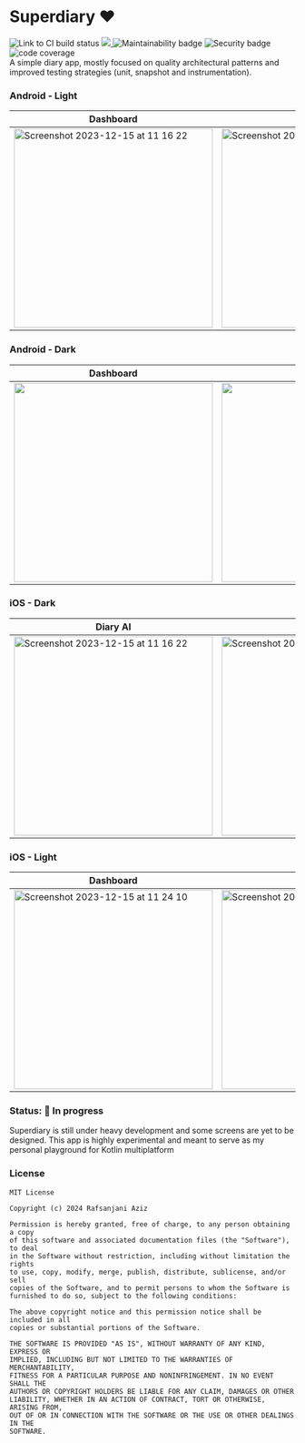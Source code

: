# Superdiary ❤️

<div align="left">
    <img src = "https://github.com/Rafsanjani/superdiary/actions/workflows/build_release.yml/badge.svg"  alt="Link to CI build status"/>
    <a href = "https://twitter.com/coded_rafs">
        <img src = "https://img.shields.io/twitter/follow/coded_rafs"/>
    </a>
    <img src="https://sonarcloud.io/api/project_badges/measure?project=rafsanjani_superdiary&metric=sqale_rating" alt="Maintainability badge"/>
    <img src="https://sonarcloud.io/api/project_badges/measure?project=rafsanjani_superdiary&metric=security_rating" alt="Security badge" />
    <img src="https://sonarcloud.io/api/project_badges/measure?project=rafsanjani_superdiary&metric=coverage" alt="code coverage" />
</div>
A simple diary app, mostly focused on quality architectural patterns and improved testing strategies (unit, snapshot and instrumentation).

### Android - Light

| Dashboard                                                                                                  | Diary AI                                                                                              |
|------------------------------------------------------------------------------------------------------------|-------------------------------------------------------------------------------------------------------|
|  <img width="350" alt="Screenshot 2023-12-15 at 11 16 22" src="https://github.com/rafsanjani/superdiary/assets/9197459/192494b8-162f-4cc2-a416-aebe5ea11da8"> |<img width="350" alt="Screenshot 2023-12-15 at 11 16 22" src="https://github.com/rafsanjani/superdiary/assets/9197459/a5f608c5-d526-41f4-b382-7abfbaea1b9f"> |






### Android - Dark

| Dashboard                                                                                                        | Diary AI                                                                                                    |
|----------------------------------------------------------------------------------------------------------------------|---------------------------------------------------------------------------------------------------------|
|<img width="350" src="https://github.com/rafsanjani/superdiary/assets/9197459/f84e64fd-daba-4663-ba8e-55a2a27b7280" /> | <img width="350" src="https://github.com/rafsanjani/superdiary/assets/9197459/cc10b064-9b1a-43be-8bcd-53e9d9fbbfa5" /> |


### iOS - Dark

| Diary AI                                                                                                                                                    | Dashboard                                                                                                                                                    |
|--------------------------------------------------------------------------------------------------------------------------------------------------------------|--------------------------------------------------------------------------------------------------------------------------------------------------------------|
| <img width="350" alt="Screenshot 2023-12-15 at 11 16 22" src="https://github.com/rafsanjani/superdiary/assets/9197459/f84e64fd-daba-4663-ba8e-55a2a27b7280"> | <img width="350" alt="Screenshot 2023-12-15 at 11 21 01" src="https://github.com/rafsanjani/superdiary/assets/9197459/af89bd19-bf17-4f31-8515-0e0cdddc40db"> |

### iOS - Light

| Dashboard                                                                                                                                                    | Diary AI                                                                                                                                                     |
|--------------------------------------------------------------------------------------------------------------------------------------------------------------|--------------------------------------------------------------------------------------------------------------------------------------------------------------|
| <img width="350" alt="Screenshot 2023-12-15 at 11 24 10" src="https://github.com/rafsanjani/superdiary/assets/9197459/d81df92c-69b8-4a6c-8717-d5959250afe7"> | <img width="350" alt="Screenshot 2023-12-15 at 11 24 17" src="https://github.com/rafsanjani/superdiary/assets/9197459/1ce75c99-e498-4e66-afc0-a32ac4bac8f2"> |

### Status: 🚧 In progress

<p>Superdiary is still under heavy development and some screens are yet to be designed. This app is highly experimental and meant to serve as my personal playground for Kotlin multiplatform </p>

### License

```
MIT License

Copyright (c) 2024 Rafsanjani Aziz

Permission is hereby granted, free of charge, to any person obtaining a copy
of this software and associated documentation files (the "Software"), to deal
in the Software without restriction, including without limitation the rights
to use, copy, modify, merge, publish, distribute, sublicense, and/or sell
copies of the Software, and to permit persons to whom the Software is
furnished to do so, subject to the following conditions:

The above copyright notice and this permission notice shall be included in all
copies or substantial portions of the Software.

THE SOFTWARE IS PROVIDED "AS IS", WITHOUT WARRANTY OF ANY KIND, EXPRESS OR
IMPLIED, INCLUDING BUT NOT LIMITED TO THE WARRANTIES OF MERCHANTABILITY,
FITNESS FOR A PARTICULAR PURPOSE AND NONINFRINGEMENT. IN NO EVENT SHALL THE
AUTHORS OR COPYRIGHT HOLDERS BE LIABLE FOR ANY CLAIM, DAMAGES OR OTHER
LIABILITY, WHETHER IN AN ACTION OF CONTRACT, TORT OR OTHERWISE, ARISING FROM,
OUT OF OR IN CONNECTION WITH THE SOFTWARE OR THE USE OR OTHER DEALINGS IN THE
SOFTWARE.
```
